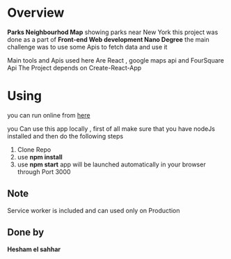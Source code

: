# Overview
**Parks Neighbourhod Map** showing parks near New York 
this project was done as a part of **Front-end Web development Nano Degree** the main challenge was to use some Apis to fetch data and use it 

Main tools and Apis used here Are React , google maps api and FourSquare Api 
The Project depends on Create-React-App
# Using 
you can run online from [here](https://heshamelsahhar.github.io/Park-Neighbourhod-Map/)

you Can use this app locally , first of all make sure that you have nodeJs installed and then do
the following steps 

1. Clone Repo 
1. use **npm install**
1. use **npm start** app will be launched automatically in your browser through Port 3000

## Note 
Service worker is included and can used only on Production
## Done by
**Hesham el sahhar**
